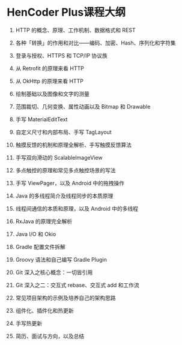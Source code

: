# HenCoder Plus课程大纲

1. HTTP 的概念、原理、工作机制、数据格式和 REST

2. 各种「转换」的作用和对比——编码、加密、Hash、序列化和字符集

3. 登录与授权、HTTPS 和 TCP/IP 协议族

4. 从 Retrofit 的原理来看 HTTP

5. 从 OkHttp 的原理来看 HTTP

6. 绘制基础以及图像和文字的测量

7. 范围裁切、几何变换、属性动画以及 Bitmap 和 Drawable

8. 手写 MaterialEditText

9. 自定义尺寸和内部布局、手写 TagLayout

10. 触摸反馈的机制和原理全解析、手写触摸反馈算法

11. 手写双向滑动的 ScalableImageView

12. 多点触控的原理和常见多点触控场景的写法

13. 手写 ViewPager，以及 Android 中的拖拽操作

14. Java 的多线程简介及线程同步的本质原理

15. 线程间通信的本质和原理，以及 Android 中的多线程

16. RxJava 的原理完全解析

17. Java I/O 和 Okio

18. Gradle 配置文件拆解

19. Groovy 语法和自己编写 Gradle Plugin

20. Git 深入之核心概念：一切皆引用

21. Git 深入之二：交互式 rebase、交互式 add 和工作流

22. 常见项目架构的示例及培养自己的架构思路

23. 组件化、插件化和热更新

24. 手写热更新

25. 简历、面试与方向，以及总结